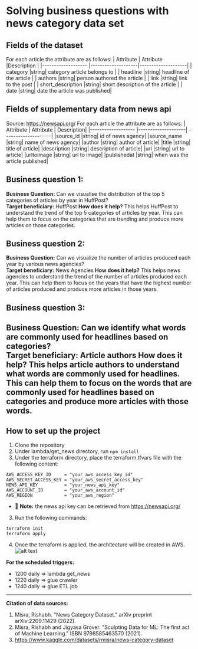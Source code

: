 # Solving business questions with news category data set

## Fields of the dataset

For each article the attribute are as follows:
| Attribute | Attribute |Description |
|------------------- |--------------------|--------------------|
| category |string| category article belongs to |
| headline |string| headline of the article |
| authors |string| person authored the article |
| link |string| link to the post |
| short_description |string| short description of the article |
| date |string| date the article was published|

## Fields of supplementary data from news api

Source: https://newsapi.org/
For each article the attribute are as follows:
| Attribute | Attribute | Description|
|------------------- |--------------------| --------------------|
|source_id |string| id of news agency|
|source_name |string| name of news agency|
|author |string| author of article|
|title |string| title of article|
|description |string| description of article|
|url |string| url to article|
|urltoimage |string| url to image|
|publishedat |string| when was the article published|

## Business question 1:

**Business Question:** Can we visualise the distribution of the top 5 categories of articles by year in HuffPost? <br/>
**Target beneficiary:** HuffPost
**How does it help?** This helps HuffPost to understand the trend of the top 5 categories of articles by year. This can help them to focus on the categories that are trending and produce more articles on those categories.

## Business question 2:

**Business Question:** Can we visualize the number of articles produced each year by various news agencies?<br/>
**Target beneficiary:** News Agencies
**How does it help?** This helps news agencies to understand the trend of the number of articles produced each year. This can help them to focus on the years that have the highest number of articles produced and produce more articles in those years.

## Business question 3:

**Business Question:**  Can we identify what words are commonly used for headlines based on categories? <br/>
**Target beneficiary:** Article authors
**How does it help?** This helps article authors to understand what words are commonly used for headlines. This can help them to focus on the words that are commonly used for headlines based on categories and produce more articles with those words.
---

## How to set up the project

1. Clone the repository
2. Under lambda/get_news directory, run `npm install`
3. Under the terraform directory, place the terraform.tfvars file with the following content:

```
AWS_ACCESS_KEY_ID     = "your_aws_access_key_id"
AWS_SECRET_ACCESS_KEY = "your_aws_secret_access_key"
NEWS_API_KEY          = "your_news_api_key"
AWS_ACCOUNT_ID        = "your_aws_account_id"
AWS_REGION            = "your_aws_region"
```

- :memo: **Note:** the news api key can be retrieved from https://newsapi.org/

3. Run the following commands:

```
terraform init
terraform apply
```

4. Once the terraform is applied, the architecture will be created in AWS.
   ![alt text](image.jpg)

**For the scheduled triggers:**

- 1200 daily => lambda get_news
- 1220 daily => glue crawler
- 1240 daily => glue ETL job

---

**Citation of data sources:**

1. Misra, Rishabh. "News Category Dataset." arXiv preprint arXiv:2209.11429 (2022).
2. Misra, Rishabh and Jigyasa Grover. "Sculpting Data for ML: The first act of Machine Learning." ISBN 9798585463570 (2021).
3. https://www.kaggle.com/datasets/rmisra/news-category-dataset
